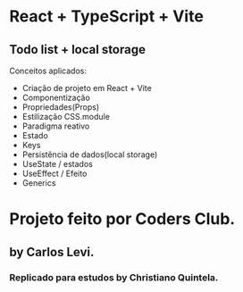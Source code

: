 # React + TypeScript + Vite

## Todo list + local storage

Conceitos aplicados:

- Criação de projeto em React + Vite
- Componentização
- Propriedades(Props)
- Estilização CSS.module
- Paradigma reativo
- Estado
- Keys
- Persistência de dados(local storage)
- UseState / estados
- UseEffect / Efeito
- Generics

# Projeto feito por Coders Club.

## by Carlos Levi.

### Replicado para estudos by Christiano Quintela.
